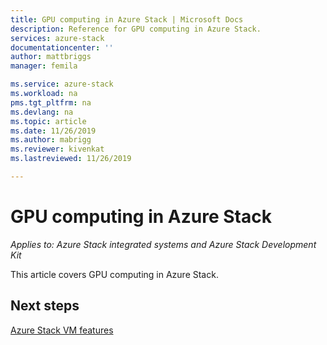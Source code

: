 ```yaml
---
title: GPU computing in Azure Stack | Microsoft Docs
description: Reference for GPU computing in Azure Stack.
services: azure-stack
documentationcenter: ''
author: mattbriggs
manager: femila

ms.service: azure-stack
ms.workload: na
pms.tgt_pltfrm: na
ms.devlang: na
ms.topic: article
ms.date: 11/26/2019
ms.author: mabrigg
ms.reviewer: kivenkat
ms.lastreviewed: 11/26/2019

---
```


# GPU computing in Azure Stack

*Applies to: Azure Stack integrated systems and Azure Stack Development Kit*

This article covers GPU computing in Azure Stack.


## Next steps

[Azure Stack VM features](azure-stack-vm-considerations.md)
